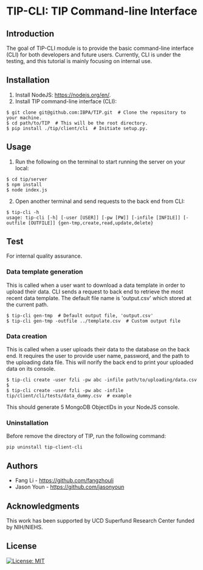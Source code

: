 # TIP-CLI: TIP Command-line Interface

## Introduction

The goal of TIP-CLI module is to provide the basic command-line interface (CLI) for both developers and future users. Currently, CLI is under the testing, and this tutorial is mainly focusing on internal use.

## Installation

1. Install NodeJS: https://nodejs.org/en/.
2. Install TIP command-line interface (CLI):
```
$ git clone git@github.com:IBPA/TIP.git  # Clone the repository to your machine.
$ cd path/to/TIP  # This will be the root directory.
$ pip install ./tip/client/cli  # Initiate setup.py.
```

## Usage

1. Run the following on the terminal to start running the server on your local:
```
$ cd tip/server
$ npm install
$ node index.js
```
2. Open another terminal and send requests to the back end from CLI:
```
$ tip-cli -h
usage: tip-cli [-h] [-user [USER]] [-pw [PW]] [-infile [INFILE]] [-outfile [OUTFILE]] {gen-tmp,create,read,update,delete}
```

## Test

For internal quality assurance.

### Data template generation

This is called when a user want to download a data template in order to upload their data. CLI sends a request to back end to retrieve the most recent data template. The default file name is 'output.csv' which stored at the current path.
```console
$ tip-cli gen-tmp  # Default output file, 'output.csv'
$ tip-cli gen-tmp -outfile ../template.csv  # Custom output file
```

### Data creation

This is called when a user uploads their data to the database on the back end. It requires the user to provide user name, password, and the path to the uploading data file. This will norify the back end to print your uploaded data on its console.
```console
$ tip-cli create -user fzli -pw abc -infile path/to/uploading/data.csv
$
$ tip-cli create -user fzli -pw abc -infile tip/client/cli/tests/data_dummy.csv  # example
```
This should generate 5 MongoDB ObjectIDs in your NodeJS console.

### Uninstallation

Before remove the directory of TIP, run the following command:

```console
pip uninstall tip-client-cli
```

## Authors

- Fang Li - https://github.com/fangzhouli
- Jason Youn - https://github.com/jasonyoun

## Acknowledgments

This work has been supported by UCD Superfund Research Center funded by NIH/NIEHS.

## License

[![License: MIT](https://img.shields.io/badge/License-MIT-yellow.svg)](https://opensource.org/licenses/MIT)
